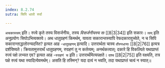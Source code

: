```yaml
---
index: 8.2.74
sutra: सिपि धातो रुर्वा

---
```

   `अचकास्त्वम्` इति। रुत्वे कृते तस्य विसर्जनीयः, तस्य _विसर्जनीयस्य सः_ [[8|3|34]]  इति सकारः। `त्वम्` इति अनुप्रयोगः सिपोऽभिव्यक्तये। अथ धातुग्रहणं किमर्थम्, यावता सकारान्तस्यापि रेफदकारावुच्येते, न च सिपि सकारान्ताद्धातोरन्यदस्ति? इत्यत आह -`धातुग्रहणम्` इत्यादि। उत्तरार्थता चास्व `र्वोरुपधायाः`  [[8|2|76]]  इत्यत्र दर्शयिष्यते। क्रियतामुत्तरार्थं धातुग्रहणम्, रुग्रहणं तु न कर्तव्यम्; अनर्थकत्वात्; दकारे हि विकल्पिते यथाप्राप्तं रुत्वं पक्षे लभ्यत एव? इत्यत आह -`रुग्रहणं च` इति। उत्तरार्थमित्यपक्षते। `दश्च`  [[8|2|75]]  इति वक्ष्यति, तत्र पक्षे रुत्वं यथा स्यादित्येवमर्थम्। असति हि तस्मिन्? यदा दत्वं न भवति, तदा यथाप्राप्तं चत्वं न स्यात्॥